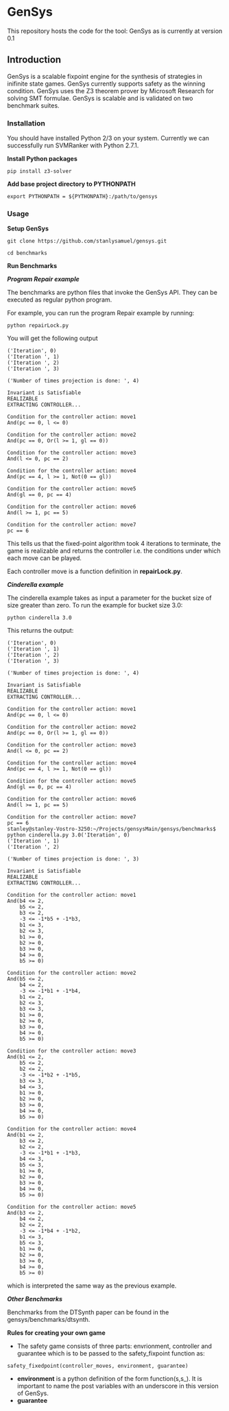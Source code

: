 # GenSys
This repository hosts the code for the tool: GenSys as is currently at version 0.1

## Introduction 

GenSys is a scalable fixpoint engine for the synthesis of strategies in inifinite state games. GenSys currently supports safety as the winning condition. GenSys uses the Z3 theorem prover by Microsoft Research for solving SMT formulae. GenSys is scalable and is validated on two benchmark suites.

### Installation
You should have installed Python 2/3 on your system.
Currently we can successfully run SVMRanker with Python 2.7.1.

**Install Python packages**

```
pip install z3-solver
```

**Add base project directory to PYTHONPATH**

```
export PYTHONPATH = ${PYTHONPATH}:/path/to/gensys
```

### Usage

**Setup GenSys**

```
git clone https://github.com/stanlysamuel/gensys.git

cd benchmarks
```

**Run Benchmarks**

***Program Repair example***

The benchmarks are python files that invoke the GenSys API. They can be executed as regular python program.

For example, you can run the program Repair example by running:

```
python repairLock.py

```
You will get the following output

```
('Iteration', 0)
('Iteration ', 1)
('Iteration ', 2)
('Iteration ', 3)

('Number of times projection is done: ', 4)

Invariant is Satisfiable
REALIZABLE
EXTRACTING CONTROLLER...

Condition for the controller action: move1
And(pc == 0, l <= 0)

Condition for the controller action: move2
And(pc == 0, Or(l >= 1, gl == 0))

Condition for the controller action: move3
And(l <= 0, pc == 2)

Condition for the controller action: move4
And(pc == 4, l >= 1, Not(0 == gl))

Condition for the controller action: move5
And(gl == 0, pc == 4)

Condition for the controller action: move6
And(l >= 1, pc == 5)

Condition for the controller action: move7
pc == 6
```
This tells us that the fixed-point algorithm took 4 iterations to terminate, the game is realizable and returns the controller i.e. the conditions under which each move can be played.

Each controller move is a function definition in **repairLock.py**.

***Cinderella example***

The cinderella example takes as input a parameter for the bucket size of size greater than zero. To run the example for bucket size 3.0:

```
python cinderella 3.0

```

This returns the output:

```
('Iteration', 0)
('Iteration ', 1)
('Iteration ', 2)
('Iteration ', 3)

('Number of times projection is done: ', 4)

Invariant is Satisfiable
REALIZABLE
EXTRACTING CONTROLLER...

Condition for the controller action: move1
And(pc == 0, l <= 0)

Condition for the controller action: move2
And(pc == 0, Or(l >= 1, gl == 0))

Condition for the controller action: move3
And(l <= 0, pc == 2)

Condition for the controller action: move4
And(pc == 4, l >= 1, Not(0 == gl))

Condition for the controller action: move5
And(gl == 0, pc == 4)

Condition for the controller action: move6
And(l >= 1, pc == 5)

Condition for the controller action: move7
pc == 6
stanley@stanley-Vostro-3250:~/Projects/gensysMain/gensys/benchmarks$ python cinderella.py 3.0('Iteration', 0)
('Iteration ', 1)
('Iteration ', 2)

('Number of times projection is done: ', 3)

Invariant is Satisfiable
REALIZABLE
EXTRACTING CONTROLLER...

Condition for the controller action: move1
And(b4 <= 2,
    b5 <= 2,
    b3 <= 2,
    -3 <= -1*b5 + -1*b3,
    b1 <= 3,
    b2 <= 3,
    b1 >= 0,
    b2 >= 0,
    b3 >= 0,
    b4 >= 0,
    b5 >= 0)

Condition for the controller action: move2
And(b5 <= 2,
    b4 <= 2,
    -3 <= -1*b1 + -1*b4,
    b1 <= 2,
    b2 <= 3,
    b3 <= 3,
    b1 >= 0,
    b2 >= 0,
    b3 >= 0,
    b4 >= 0,
    b5 >= 0)

Condition for the controller action: move3
And(b1 <= 2,
    b5 <= 2,
    b2 <= 2,
    -3 <= -1*b2 + -1*b5,
    b3 <= 3,
    b4 <= 3,
    b1 >= 0,
    b2 >= 0,
    b3 >= 0,
    b4 >= 0,
    b5 >= 0)

Condition for the controller action: move4
And(b1 <= 2,
    b3 <= 2,
    b2 <= 2,
    -3 <= -1*b1 + -1*b3,
    b4 <= 3,
    b5 <= 3,
    b1 >= 0,
    b2 >= 0,
    b3 >= 0,
    b4 >= 0,
    b5 >= 0)

Condition for the controller action: move5
And(b3 <= 2,
    b4 <= 2,
    b2 <= 2,
    -3 <= -1*b4 + -1*b2,
    b1 <= 3,
    b5 <= 3,
    b1 >= 0,
    b2 >= 0,
    b3 >= 0,
    b4 >= 0,
    b5 >= 0)
```

which is interpreted the same way as the previous example.

***Other Benchmarks***

Benchmarks from the DTSynth paper can be found in the gensys/benchmarks/dtsynth.

**Rules for creating your own game**

- The safety game consists of three parts: envrionment, controller and guarantee which is to be passed to the safety_fixpoint function as:
```
safety_fixedpoint(controller_moves, environment, guarantee)
```
- **environment** is a python definition of the form function(s,s_). It is important to name the post variables with an underscore in this version of GenSys.
- **guarantee** 